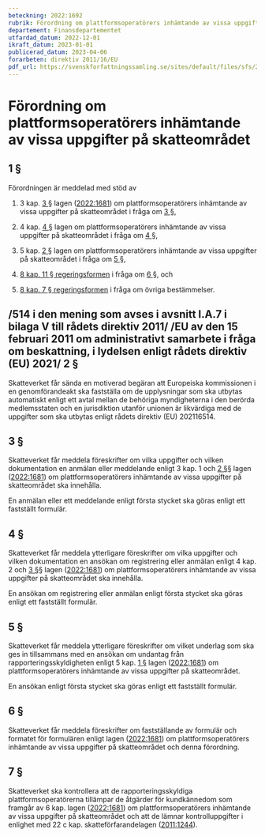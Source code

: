 ```yaml
---
beteckning: 2022:1692
rubrik: Förordning om plattformsoperatörers inhämtande av vissa uppgifter på skatteområdet
departement: Finansdepartementet
utfardad_datum: 2022-12-01
ikraft_datum: 2023-01-01
publicerad_datum: 2023-04-06
forarbeten: direktiv 2011/16/EU
pdf_url: https://svenskforfattningssamling.se/sites/default/files/sfs/2022-12/SFS2022-1692.pdf
---
```


# Förordning om plattformsoperatörers inhämtande av vissa uppgifter på skatteområdet

## 1 §

Förordningen är meddelad med stöd av

1. 3 kap. [3 §](#kap3.3) lagen ([2022:1681](https://selex.se/eli/sfs/2022/1681)) om plattformsoperatörers inhämtande av vissa uppgifter på skatteområdet i fråga om [3 §](#3),

2. 4 kap. [4 §](#kap4.4) lagen om plattformsoperatörers inhämtande av vissa uppgifter på skatteområdet i fråga om [4 §](#4),

3. 5 kap. [2 §](#kap5.2) lagen om plattformsoperatörers inhämtande av vissa uppgifter på skatteområdet i fråga om [5 §](#5),

4. [8 kap. 11 § regeringsformen](https://selex.se/eli/sfs/1974/152#kap8.11) i fråga om [6 §](#6), och

5. [8 kap. 7 § regeringsformen](https://selex.se/eli/sfs/1974/152#kap8.7) i fråga om övriga bestämmelser.

## /514 i den mening som avses i avsnitt I.A.7 i bilaga V till rådets direktiv 2011/ /EU av den 15 februari 2011 om administrativt samarbete i fråga om beskattning, i lydelsen enligt rådets direktiv (EU) 2021/ 2 §

Skatteverket får sända en motiverad begäran att Europeiska kommissionen i en genomförandeakt ska fastställa om de upplysningar som ska utbytas automatiskt enligt ett avtal mellan de behöriga myndigheterna i den berörda medlemsstaten och en jurisdiktion utanför unionen är likvärdiga med de uppgifter som ska utbytas enligt rådets direktiv (EU) 202116514.

## 3 §

Skatteverket får meddela föreskrifter om vilka uppgifter och vilken dokumentation en anmälan eller meddelande enligt 3 kap. 1 och [2 §](#2)§ lagen ([2022:1681](https://selex.se/eli/sfs/2022/1681)) om plattformsoperatörers inhämtande av vissa uppgifter på skatteområdet ska innehålla.

En anmälan eller ett meddelande enligt första stycket ska göras enligt ett fastställt formulär.

## 4 §

Skatteverket får meddela ytterligare föreskrifter om vilka uppgifter och vilken dokumentation en ansökan om registrering eller anmälan enligt 4 kap. 2 och [3 §](#3)§ lagen ([2022:1681](https://selex.se/eli/sfs/2022/1681)) om plattformsoperatörers inhämtande av vissa uppgifter på skatteområdet ska innehålla.

En ansökan om registrering eller anmälan enligt första stycket ska göras enligt ett fastställt formulär.

## 5 §

Skatteverket får meddela ytterligare föreskrifter om vilket underlag som ska ges in tillsammans med en ansökan om undantag från rapporteringsskyldigheten enligt 5 kap. [1 §](#kap5.1) lagen ([2022:1681](https://selex.se/eli/sfs/2022/1681)) om plattformsoperatörers inhämtande av vissa uppgifter på skatteområdet.

En ansökan enligt första stycket ska göras enligt ett fastställt formulär.

## 6 §

Skatteverket får meddela föreskrifter om fastställande av formulär och formatet för formulären enligt lagen ([2022:1681](https://selex.se/eli/sfs/2022/1681)) om plattformsoperatörers inhämtande av vissa uppgifter på skatteområdet och denna förordning.

## 7 §

Skatteverket ska kontrollera att de rapporteringsskyldiga plattformsoperatörerna tillämpar de åtgärder för kundkännedom som framgår av 6 kap. lagen ([2022:1681](https://selex.se/eli/sfs/2022/1681)) om plattformsoperatörers inhämtande av vissa uppgifter på skatteområdet och att de lämnar kontrolluppgifter i enlighet med 22 c kap. skatteförfarandelagen ([2011:1244](https://selex.se/eli/sfs/2011/1244)).